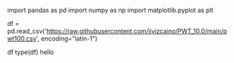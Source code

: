 import pandas as pd
import numpy as np
import matplotlib.pyplot as plt

df = pd.read_csv('https://raw.githubusercontent.com/jivizcaino/PWT_10.0/main/pwt100.csv', encoding="latin-1")

df
type(df)
hello 
